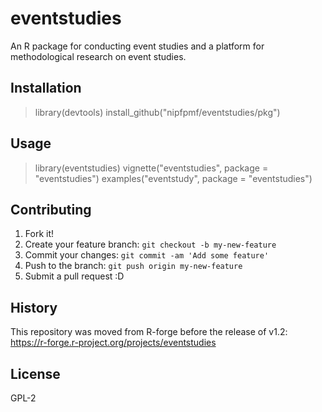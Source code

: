 # eventstudies

An R package for conducting event studies and a platform for
methodological research on event studies.

## Installation

> library(devtools)
> install_github("nipfpmf/eventstudies/pkg")

## Usage

> library(eventstudies)
> vignette("eventstudies", package = "eventstudies")
> examples("eventstudy", package = "eventstudies")

## Contributing

1. Fork it!
2. Create your feature branch: `git checkout -b my-new-feature`
3. Commit your changes: `git commit -am 'Add some feature'`
4. Push to the branch: `git push origin my-new-feature`
5. Submit a pull request :D

## History

This repository was moved from R-forge before the release of v1.2:
https://r-forge.r-project.org/projects/eventstudies

## License

GPL-2
